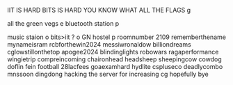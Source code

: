 IIT IS HARD
BITS IS HARD
YOU KNOW WHAT
ALL THE FLAGS g

all the green vegs e
bluetooth station p

music staion o
bits>iit ? o
GN hostel  p
roomnumber 2109
rememberthename
mynameisram
rcbforthewin2024
messiwronaldow
billiondreams
cglowstillonthetop
apogee2024
blindinglights
robowars
ragaperformance
wingietrip
compreincoming
chaironhead
headsheep
sheepingcow
cowdog
doflin
fein
football
28lacfees
goaexamhard
hydlite
cspluseco
deadlycombo
mnssoon
dingdong
hacking
the 
server
for
increasing
cg
hopefully
bye
